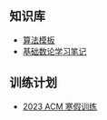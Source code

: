## 知识库
- [算法模板](MyNotes/03%20Algorithm/算法模板.md)
- [基础数论学习笔记](MyNotes/03%20Algorithm/基础数论学习笔记.md)


## 训练计划
- [2023 ACM 寒假训练](MyNotes/06%20部门建设/2023%20ACM%20寒假训练.md)
